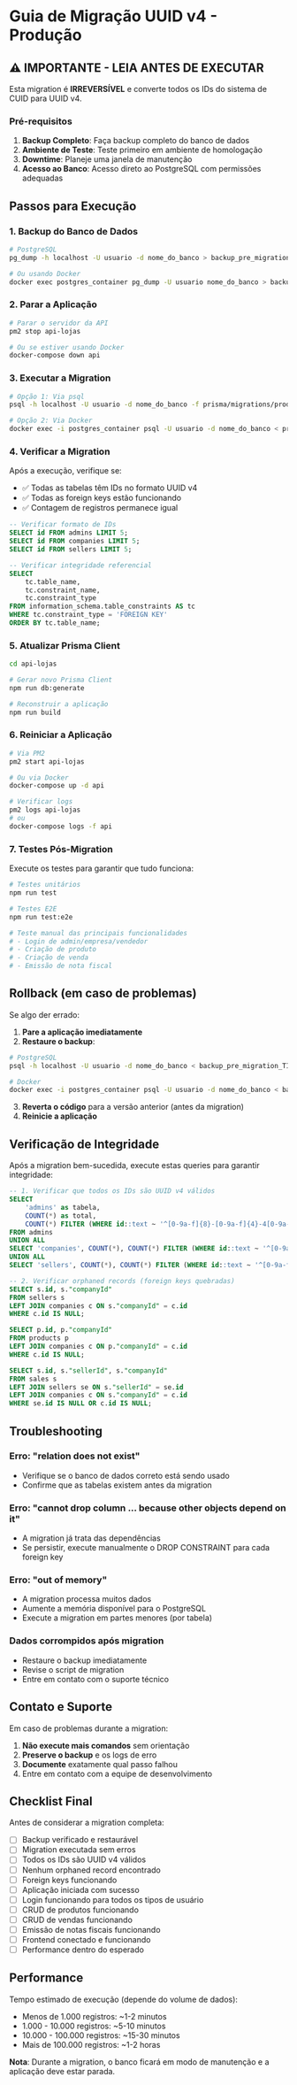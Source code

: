 # Guia de Migração UUID v4 - Produção

## ⚠️ IMPORTANTE - LEIA ANTES DE EXECUTAR

Esta migration é **IRREVERSÍVEL** e converte todos os IDs do sistema de CUID para UUID v4.

### Pré-requisitos

1. **Backup Completo**: Faça backup completo do banco de dados
2. **Ambiente de Teste**: Teste primeiro em ambiente de homologação
3. **Downtime**: Planeje uma janela de manutenção
4. **Acesso ao Banco**: Acesso direto ao PostgreSQL com permissões adequadas

## Passos para Execução

### 1. Backup do Banco de Dados

```bash
# PostgreSQL
pg_dump -h localhost -U usuario -d nome_do_banco > backup_pre_migration_$(date +%Y%m%d_%H%M%S).sql

# Ou usando Docker
docker exec postgres_container pg_dump -U usuario nome_do_banco > backup_pre_migration_$(date +%Y%m%d_%H%M%S).sql
```

### 2. Parar a Aplicação

```bash
# Parar o servidor da API
pm2 stop api-lojas

# Ou se estiver usando Docker
docker-compose down api
```

### 3. Executar a Migration

```bash
# Opção 1: Via psql
psql -h localhost -U usuario -d nome_do_banco -f prisma/migrations/production_uuid_migration.sql

# Opção 2: Via Docker
docker exec -i postgres_container psql -U usuario -d nome_do_banco < prisma/migrations/production_uuid_migration.sql
```

### 4. Verificar a Migration

Após a execução, verifique se:

- ✅ Todas as tabelas têm IDs no formato UUID v4
- ✅ Todas as foreign keys estão funcionando
- ✅ Contagem de registros permanece igual

```sql
-- Verificar formato de IDs
SELECT id FROM admins LIMIT 5;
SELECT id FROM companies LIMIT 5;
SELECT id FROM sellers LIMIT 5;

-- Verificar integridade referencial
SELECT 
    tc.table_name, 
    tc.constraint_name,
    tc.constraint_type
FROM information_schema.table_constraints AS tc
WHERE tc.constraint_type = 'FOREIGN KEY'
ORDER BY tc.table_name;
```

### 5. Atualizar Prisma Client

```bash
cd api-lojas

# Gerar novo Prisma Client
npm run db:generate

# Reconstruir a aplicação
npm run build
```

### 6. Reiniciar a Aplicação

```bash
# Via PM2
pm2 start api-lojas

# Ou via Docker
docker-compose up -d api

# Verificar logs
pm2 logs api-lojas
# ou
docker-compose logs -f api
```

### 7. Testes Pós-Migration

Execute os testes para garantir que tudo funciona:

```bash
# Testes unitários
npm run test

# Testes E2E
npm run test:e2e

# Teste manual das principais funcionalidades
# - Login de admin/empresa/vendedor
# - Criação de produto
# - Criação de venda
# - Emissão de nota fiscal
```

## Rollback (em caso de problemas)

Se algo der errado:

1. **Pare a aplicação imediatamente**
2. **Restaure o backup**:

```bash
# PostgreSQL
psql -h localhost -U usuario -d nome_do_banco < backup_pre_migration_TIMESTAMP.sql

# Docker
docker exec -i postgres_container psql -U usuario -d nome_do_banco < backup_pre_migration_TIMESTAMP.sql
```

3. **Reverta o código** para a versão anterior (antes da migration)
4. **Reinicie a aplicação**

## Verificação de Integridade

Após a migration bem-sucedida, execute estas queries para garantir integridade:

```sql
-- 1. Verificar que todos os IDs são UUID v4 válidos
SELECT 
    'admins' as tabela,
    COUNT(*) as total,
    COUNT(*) FILTER (WHERE id::text ~ '^[0-9a-f]{8}-[0-9a-f]{4}-4[0-9a-f]{3}-[89ab][0-9a-f]{3}-[0-9a-f]{12}$') as uuid_v4_validos
FROM admins
UNION ALL
SELECT 'companies', COUNT(*), COUNT(*) FILTER (WHERE id::text ~ '^[0-9a-f]{8}-[0-9a-f]{4}-4[0-9a-f]{3}-[89ab][0-9a-f]{3}-[0-9a-f]{12}$') FROM companies
UNION ALL
SELECT 'sellers', COUNT(*), COUNT(*) FILTER (WHERE id::text ~ '^[0-9a-f]{8}-[0-9a-f]{4}-4[0-9a-f]{3}-[89ab][0-9a-f]{3}-[0-9a-f]{12}$') FROM sellers;

-- 2. Verificar orphaned records (foreign keys quebradas)
SELECT s.id, s."companyId"
FROM sellers s
LEFT JOIN companies c ON s."companyId" = c.id
WHERE c.id IS NULL;

SELECT p.id, p."companyId"
FROM products p
LEFT JOIN companies c ON p."companyId" = c.id
WHERE c.id IS NULL;

SELECT s.id, s."sellerId", s."companyId"
FROM sales s
LEFT JOIN sellers se ON s."sellerId" = se.id
LEFT JOIN companies c ON s."companyId" = c.id
WHERE se.id IS NULL OR c.id IS NULL;
```

## Troubleshooting

### Erro: "relation does not exist"

- Verifique se o banco de dados correto está sendo usado
- Confirme que as tabelas existem antes da migration

### Erro: "cannot drop column ... because other objects depend on it"

- A migration já trata das dependências
- Se persistir, execute manualmente o DROP CONSTRAINT para cada foreign key

### Erro: "out of memory"

- A migration processa muitos dados
- Aumente a memória disponível para o PostgreSQL
- Execute a migration em partes menores (por tabela)

### Dados corrompidos após migration

- Restaure o backup imediatamente
- Revise o script de migration
- Entre em contato com o suporte técnico

## Contato e Suporte

Em caso de problemas durante a migration:

1. **Não execute mais comandos** sem orientação
2. **Preserve o backup** e os logs de erro
3. **Documente** exatamente qual passo falhou
4. Entre em contato com a equipe de desenvolvimento

## Checklist Final

Antes de considerar a migration completa:

- [ ] Backup verificado e restaurável
- [ ] Migration executada sem erros
- [ ] Todos os IDs são UUID v4 válidos
- [ ] Nenhum orphaned record encontrado
- [ ] Foreign keys funcionando
- [ ] Aplicação iniciada com sucesso
- [ ] Login funcionando para todos os tipos de usuário
- [ ] CRUD de produtos funcionando
- [ ] CRUD de vendas funcionando
- [ ] Emissão de notas fiscais funcionando
- [ ] Frontend conectado e funcionando
- [ ] Performance dentro do esperado

## Performance

Tempo estimado de execução (depende do volume de dados):

- Menos de 1.000 registros: ~1-2 minutos
- 1.000 - 10.000 registros: ~5-10 minutos
- 10.000 - 100.000 registros: ~15-30 minutos
- Mais de 100.000 registros: ~1-2 horas

**Nota**: Durante a migration, o banco ficará em modo de manutenção e a aplicação deve estar parada.

